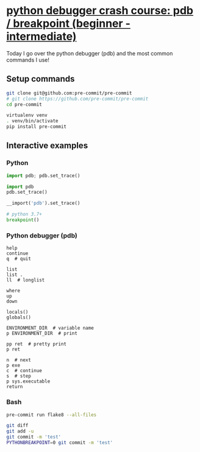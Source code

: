 # [python debugger crash course: pdb / breakpoint (beginner - intermediate)](https://youtu.be/0LPuG825eAk)

Today I go over the python debugger (pdb) and the most common commands I use!

## Setup commands

```bash
git clone git@github.com:pre-commit/pre-commit
# git clone https://github.com/pre-commit/pre-commit
cd pre-commit

virtualenv venv
. venv/bin/activate
pip install pre-commit
```

## Interactive examples

### Python

```python
import pdb; pdb.set_trace()

import pdb
pdb.set_trace()

__import('pdb').set_trace()

# python 3.7+
breakpoint()
```

### Python debugger (pdb)

```console
help
continue
q  # quit

list
list .
ll  # longlist

where
up
down

locals()
globals()

ENVIRONMENT_DIR  # variable name
p ENVIRONMENT_DIR  # print

pp ret  # pretty print
p ret

n  # next
p exe
c  # continue
s  # step
p sys.executable
return
```

### Bash

```bash
pre-commit run flake8 --all-files

git diff
git add -u
git commit -m 'test'
PYTHONBREAKPOINT=0 git commit -m 'test'
```
